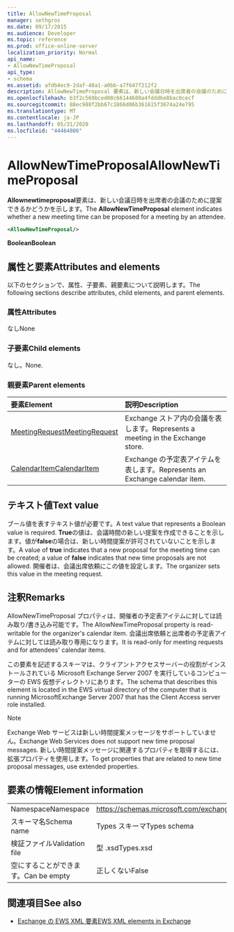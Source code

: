 ```yaml
---
title: AllowNewTimeProposal
manager: sethgros
ms.date: 09/17/2015
ms.audience: Developer
ms.topic: reference
ms.prod: office-online-server
localization_priority: Normal
api_name:
- AllowNewTimeProposal
api_type:
- schema
ms.assetid: afdb4ec9-2daf-48a1-a0bb-a7f647f212f2
description: AllowNewTimeProposal 要素は、新しい会議日時を出席者の会議のために提案できるかどうかを示します。
ms.openlocfilehash: b3f2c569bced08c66144680a4fddd6e8bac0cecf
ms.sourcegitcommit: 88ec988f2bb67c1866d06b361615f3674a24e795
ms.translationtype: MT
ms.contentlocale: ja-JP
ms.lasthandoff: 05/31/2020
ms.locfileid: "44464806"
---
```

# <a name="allownewtimeproposal"></a><span data-ttu-id="34de8-103">AllowNewTimeProposal</span><span class="sxs-lookup"><span data-stu-id="34de8-103">AllowNewTimeProposal</span></span>

<span data-ttu-id="34de8-104">**Allownewtimeproposal**要素は、新しい会議日時を出席者の会議のために提案できるかどうかを示します。</span><span class="sxs-lookup"><span data-stu-id="34de8-104">The **AllowNewTimeProposal** element indicates whether a new meeting time can be proposed for a meeting by an attendee.</span></span> 
  
```xml
<AllowNewTimeProposal/>
```

 <span data-ttu-id="34de8-105">**Boolean**</span><span class="sxs-lookup"><span data-stu-id="34de8-105">**Boolean**</span></span>
## <a name="attributes-and-elements"></a><span data-ttu-id="34de8-106">属性と要素</span><span class="sxs-lookup"><span data-stu-id="34de8-106">Attributes and elements</span></span>

<span data-ttu-id="34de8-107">以下のセクションで、属性、子要素、親要素について説明します。</span><span class="sxs-lookup"><span data-stu-id="34de8-107">The following sections describe attributes, child elements, and parent elements.</span></span>
  
### <a name="attributes"></a><span data-ttu-id="34de8-108">属性</span><span class="sxs-lookup"><span data-stu-id="34de8-108">Attributes</span></span>

<span data-ttu-id="34de8-109">なし</span><span class="sxs-lookup"><span data-stu-id="34de8-109">None</span></span>
  
### <a name="child-elements"></a><span data-ttu-id="34de8-110">子要素</span><span class="sxs-lookup"><span data-stu-id="34de8-110">Child elements</span></span>

<span data-ttu-id="34de8-111">なし。</span><span class="sxs-lookup"><span data-stu-id="34de8-111">None.</span></span>
  
### <a name="parent-elements"></a><span data-ttu-id="34de8-112">親要素</span><span class="sxs-lookup"><span data-stu-id="34de8-112">Parent elements</span></span>

|<span data-ttu-id="34de8-113">**要素**</span><span class="sxs-lookup"><span data-stu-id="34de8-113">**Element**</span></span>|<span data-ttu-id="34de8-114">**説明**</span><span class="sxs-lookup"><span data-stu-id="34de8-114">**Description**</span></span>|
|:-----|:-----|
|[<span data-ttu-id="34de8-115">MeetingRequest</span><span class="sxs-lookup"><span data-stu-id="34de8-115">MeetingRequest</span></span>](meetingrequest.md) <br/> |<span data-ttu-id="34de8-116">Exchange ストア内の会議を表します。</span><span class="sxs-lookup"><span data-stu-id="34de8-116">Represents a meeting in the Exchange store.</span></span>  <br/> |
|[<span data-ttu-id="34de8-117">CalendarItem</span><span class="sxs-lookup"><span data-stu-id="34de8-117">CalendarItem</span></span>](calendaritem.md) <br/> |<span data-ttu-id="34de8-118">Exchange の予定表アイテムを表します。</span><span class="sxs-lookup"><span data-stu-id="34de8-118">Represents an Exchange calendar item.</span></span>  <br/> |
   
## <a name="text-value"></a><span data-ttu-id="34de8-119">テキスト値</span><span class="sxs-lookup"><span data-stu-id="34de8-119">Text value</span></span>

<span data-ttu-id="34de8-120">ブール値を表すテキスト値が必要です。</span><span class="sxs-lookup"><span data-stu-id="34de8-120">A text value that represents a Boolean value is required.</span></span> <span data-ttu-id="34de8-121">**True**の値は、会議時間の新しい提案を作成できることを示します。値が**false**の場合は、新しい時間提案が許可されていないことを示します。</span><span class="sxs-lookup"><span data-stu-id="34de8-121">A value of **true** indicates that a new proposal for the meeting time can be created; a value of **false** indicates that new time proposals are not allowed.</span></span> <span data-ttu-id="34de8-122">開催者は、会議出席依頼にこの値を設定します。</span><span class="sxs-lookup"><span data-stu-id="34de8-122">The organizer sets this value in the meeting request.</span></span> 
  
## <a name="remarks"></a><span data-ttu-id="34de8-123">注釈</span><span class="sxs-lookup"><span data-stu-id="34de8-123">Remarks</span></span>

<span data-ttu-id="34de8-124">AllowNewTimeProposal プロパティは、開催者の予定表アイテムに対しては読み取り/書き込み可能です。</span><span class="sxs-lookup"><span data-stu-id="34de8-124">The AllowNewTimeProposal property is read-writable for the organizer's calendar item.</span></span> <span data-ttu-id="34de8-125">会議出席依頼と出席者の予定表アイテムに対しては読み取り専用になります。</span><span class="sxs-lookup"><span data-stu-id="34de8-125">It is read-only for meeting requests and for attendees' calendar items.</span></span>
  
<span data-ttu-id="34de8-126">この要素を記述するスキーマは、クライアントアクセスサーバーの役割がインストールされている Microsoft Exchange Server 2007 を実行しているコンピューターの EWS 仮想ディレクトリにあります。</span><span class="sxs-lookup"><span data-stu-id="34de8-126">The schema that describes this element is located in the EWS virtual directory of the computer that is running MicrosoftExchange Server 2007 that has the Client Access server role installed.</span></span>
  
> [!NOTE]
> <span data-ttu-id="34de8-127">Exchange Web サービスは新しい時間提案メッセージをサポートしていません。</span><span class="sxs-lookup"><span data-stu-id="34de8-127">Exchange Web Services does not support new time proposal messages.</span></span> <span data-ttu-id="34de8-128">新しい時間提案メッセージに関連するプロパティを取得するには、拡張プロパティを使用します。</span><span class="sxs-lookup"><span data-stu-id="34de8-128">To get properties that are related to new time proposal messages, use extended properties.</span></span> 
  
## <a name="element-information"></a><span data-ttu-id="34de8-129">要素の情報</span><span class="sxs-lookup"><span data-stu-id="34de8-129">Element information</span></span>

|||
|:-----|:-----|
|<span data-ttu-id="34de8-130">Namespace</span><span class="sxs-lookup"><span data-stu-id="34de8-130">Namespace</span></span>  <br/> |https://schemas.microsoft.com/exchange/services/2006/types  <br/> |
|<span data-ttu-id="34de8-131">スキーマ名</span><span class="sxs-lookup"><span data-stu-id="34de8-131">Schema name</span></span>  <br/> |<span data-ttu-id="34de8-132">Types スキーマ</span><span class="sxs-lookup"><span data-stu-id="34de8-132">Types schema</span></span>  <br/> |
|<span data-ttu-id="34de8-133">検証ファイル</span><span class="sxs-lookup"><span data-stu-id="34de8-133">Validation file</span></span>  <br/> |<span data-ttu-id="34de8-134">型 .xsd</span><span class="sxs-lookup"><span data-stu-id="34de8-134">Types.xsd</span></span>  <br/> |
|<span data-ttu-id="34de8-135">空にすることができます。</span><span class="sxs-lookup"><span data-stu-id="34de8-135">Can be empty</span></span>  <br/> |<span data-ttu-id="34de8-136">正しくない</span><span class="sxs-lookup"><span data-stu-id="34de8-136">False</span></span>  <br/> |
   
## <a name="see-also"></a><span data-ttu-id="34de8-137">関連項目</span><span class="sxs-lookup"><span data-stu-id="34de8-137">See also</span></span>

- [<span data-ttu-id="34de8-138">Exchange の EWS XML 要素</span><span class="sxs-lookup"><span data-stu-id="34de8-138">EWS XML elements in Exchange</span></span>](ews-xml-elements-in-exchange.md)

